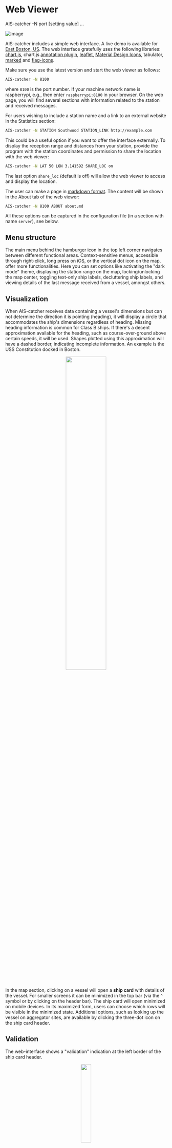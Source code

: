 # Web Viewer

<div class="command-container">
      <div class="command-syntax">
        <span class="cmd-name">AIS-catcher</span>
        <span class="cmd-flag">-N</span>
        <span class="cmd-value">port</span> 
        [<span class="cmd-setting">setting</span> <span class="cmd-value">value</span>]
        ...
    </div>
</div>


![image](https://github.com/jvde-github/AIS-catcher/assets/52420030/54eea1c6-2f72-4c23-91c4-dd289753d4cc)

AIS-catcher includes a simple web interface. A live demo is available for [East Boston, US](https://kx1t.com/ais/). The web interface gratefully uses the following libraries: [chart.js](https://www.chartjs.org/docs/latest/charts/line.html), chart.js [annotation plugin](https://www.chartjs.org/chartjs-plugin-annotation/latest/), [leaflet](https://leafletjs.com/), [Material Design Icons](https://m3.material.io/styles/icons/overview), tabulator, [marked](https://github.com/markedjs/marked) and [flag-icons](https://github.com/lipis/flag-icons). 

Make sure you use the latest version and start the web viewer as follows:
```bash
AIS-catcher -N 8100
```
where ``8100`` is the port number. If your machine network name is raspberrypi, e.g.,  then enter ``raspberrypi:8100`` in your browser.  On the web page, you will find several sections with information related to the station and received messages.

For users wishing to include a station name and a link to an external website in the Statistics section:
```bash
AIS-catcher -N STATION Southwood STATION_LINK http://example.com
```
This could be a useful option if you want to offer the interface externally. To display the reception range and distances from your station, provide the program with the station coordinates and permission to share the location with the web viewer:
```bash
AIS-catcher -N LAT 50 LON 3.141592 SHARE_LOC on
```
The last option `share_loc` (default is off) will allow the web viewer to access and display the location.

 The user can make a page in [markdown format](https://www.markdownguide.org/basic-syntax/). The content will be shown in the About tab of the web viewer:
```bash
AIS-catcher -N 8100 ABOUT about.md
```
All these options can be captured in the configuration file (in a section with name ``server``), see below. 

## Menu structure

The main menu behind the hamburger icon in the top left corner navigates between different functional areas. Context-sensitive menus, accessible through right-click, long press on iOS, or the vertical dot icon on the map, offer more functionalities. Here you can set options like activating the "dark mode" theme, displaying the station range on the map, locking/unlocking the map center, toggling text-only ship labels, decluttering ship labels, and viewing details of the last message received from a vessel, amongst others.

## Visualization

When AIS-catcher receives data containing a vessel's dimensions but can not determine the direction it is pointing (heading), it will display a circle that accommodates the ship's dimensions regardless of heading. Missing heading information is common for Class B ships. If there's a decent approximation available for the heading, such as course-over-ground above certain speeds, it will be used. Shapes plotted using this approximation will have a dashed border, indicating incomplete information. An example is the USS Constitution docked in Boston.

<p align="center">
  <img src="https://user-images.githubusercontent.com/52420030/219856857-e0965190-1468-47b6-88ad-423b77c455ff.png" width="50%"/>
</p>

In the map section, clicking on a vessel will open a  **ship card** with details of the vessel. For smaller screens it can be minimized in the top bar (via the `^` symbol or by clicking on the header bar). The ship card will open minimized on mobile devices. In its maximized form, users can choose which rows will be visible in the minimized state. Additional options, such as looking up the vessel on aggregator sites, are available by clicking the three-dot icon on the ship card header.

## Validation
The web-interface shows a "validation" indication at the left border of the ship card header.
<p align="center">
  <img src="https://user-images.githubusercontent.com/52420030/212470486-8987fa96-5324-41d8-a782-dbcbdc18aca0.png" width="25%"/>
</p>

AIS-catcher analyzes an enormous stream of bits per day for both AIS channels (2 to the power 33 to be precise). To avoid erroneous messages, the AIS system employs a 16-bit CRC and matching of other bit patterns. Unfortunately, purely statistically this cannot prevent that there will be an occasional technically correct but nonsense message. These are typically easy to recognize (e.g. looking at the signal level, and location on the map) and aggregator sites like MarineTraffic will filter these out. 

To reliably measure the reception range for the station in the web interface, AIS-catcher has implemented a "validation function" that checks the location of the vessel for consistency between messages and flags if there is an inconsistency. Practically speaking, if we receive a position from an MMSI that is relatively close to the last received position, the "validation" indicator will be green and the distance to the station will be included to determine the station range. Please note that messages within 50 NMi from the receiving station will always be included for range setting. The validation indicator will be grey if validation for the location cannot be performed and red if it is not successful. 

## Plots
The Plot section contains several visualizations to assess the performance of the receiver:

<p align="center">
  <img src="https://user-images.githubusercontent.com/52420030/219856922-33404fe8-dc54-4bc2-a1a6-84f4ce5dd72a.png" width="50%"/>
</p>
 Restarting AIS-catcher typically erases history in the graphs. To retain plot "state" and backup the information to a file use the following:

```bash
AIS-catcher -N 8100 FILE stat.bin BACKUP 10
```
This will back up the plots when the program closes and every 10 minutes in a file `stat.bin`. The minimum backup interval is 5 minutes.

## Custom plugins and styles...

To give the user the option to tweak the look-and-feel and functionality of the web viewer and/or modify for example the color scheme or regional preferences, the program provides the option to inject custom plugins (JavaScript) and CSS into the website, with a command like:
```bash
AIS-catcher -N 8100 PLUGIN plugin1.js PLUGIN plugin2.js STYLE mystyle.css
```
You can also include all plugin files from a specific directory using the command:
```bash
AIS-catcher -N 8100 PLUGIN_DIR /usr/share/aiscatcher/plugins
```
Files need to have the extension ``.pjs`` and ``.pss`` for respectively JavaScript and CSS style plugins. The repository includes a few example plugins that demonstrate how to add additional maps or cater to regional preferences. Examples of plugins can be found in [another](https://github.com/jvde-github/AIS-Catcher-PLUGINS) GitHub repository.

## Offline web viewer
There is an option to run the web viewer without relying on online libraries. This facilitates using the web interface whilst traveling without an internet connection. The steps are simple. First, go to your home directory (say `/home/jasper`) and clone the necessary offline web assets:
```bash
git clone https://github.com/jvde-github/webassets.git
```
This will create a directory `webassets` that we need to share with AIS-catcher as an alternative location for online web content  with the CDN argument followed by the location of the web assets directory:
```bash
AIS-catcher -N 8100 CDN /home/jasper/webassets
```
Offline maps can also be included in `mbtiles` format:
```bash
AIS-catcher  -N 8100 MBTILES filename
```
or as an overlay
```bash
AIS-catcher  -N 8100 MBOVERLAY filename
```

## Sending data to Prometheus for use in Grafana dashboards

You can add the option `PROME on` to the web configuration command to start rendering Prometheus-compatible statistics at `/metrics`. For example:

```bash
AIS-catcher -N 8100 PROME on
```

For more information on how to configure Prometheus and Grafana to get an initial dashboard, see [README-grafana.md](../../advanced/grafana.md).

## Summary Settings

Server Options:

<div class="input-table" markdown>
| Key | Type | Default | Description |
|---------|------|---------|-------------|
| <span class="cmd-setting">PORT</span> | integer | <span class="cmd-value">-</span> | Single port for web server |
| <span class="cmd-setting">PORT_MIN</span> | integer | <span class="cmd-value">-</span> | Minimum port in binding range |
| <span class="cmd-setting">PORT_MAX</span> | integer | <span class="cmd-value">-</span> | Maximum port in binding range |
| <span class="cmd-setting">IP_BIND</span> | string | <span class="cmd-value">-</span> | Server binding IP address |
| <span class="cmd-setting">REUSE_PORT</span> | boolean | <span class="cmd-value">false</span> | Enable port reuse |
| <span class="cmd-setting">ZLIB</span> | boolean | <span class="cmd-value">true</span> | Enable response compression |
| | | | |
| Location Settings | | | |
| <span class="cmd-setting">LAT</span> | float | <span class="cmd-value">-</span> | Station latitude |
| <span class="cmd-setting">LON</span> | float | <span class="cmd-value">-</span> | Station longitude |
| <span class="cmd-setting">SHARE_LOC</span> | boolean | <span class="cmd-value">false</span> | Share station location |
| <span class="cmd-setting">USE_GPS</span> | boolean | <span class="cmd-value">false</span> | Use GPS data |
| <span class="cmd-setting">OWN_MMSI</span> | integer | <span class="cmd-value">-</span> | Own vessel MMSI |
| | | | |
| Data Management | | | |
| <span class="cmd-setting">HISTORY</span> | integer | <span class="cmd-value">-</span> | History retention (5-43200 sec) |
| <span class="cmd-setting">CUTOFF</span> | integer | <span class="cmd-value">-</span> | Data retention threshold (0-10000) | 
| <span class="cmd-setting">BACKUP</span> | integer | <span class="cmd-value">-1</span> | Backup interval (5-2880 min) |
| <span class="cmd-setting">FILE</span> | string | <span class="cmd-value">-</span> | Statistics file path |
| <span class="cmd-setting">REALTIME</span> | boolean | <span class="cmd-value">false</span> | Enable real-time updates |
| | | | |
| Output Formats | | | |
| <span class="cmd-setting">KML</span> | boolean | <span class="cmd-value">false</span> | Enable KML output |
| <span class="cmd-setting">GEOJSON</span> | boolean | <span class="cmd-value">false</span> | Enable GeoJSON output |
| <span class="cmd-setting">PROME</span> | boolean | <span class="cmd-value">false</span> | Enable Prometheus metrics |
| <span class="cmd-setting">MESSAGE</span> | boolean | <span class="cmd-value">false</span> | Enable message saving |
| | | | |
| UI Customization | | | | 
| <span class="cmd-setting">STATION</span> | string | <span class="cmd-value">-</span> | Station display name |
| <span class="cmd-setting">STATION_LINK</span> | string | <span class="cmd-value">-</span> | Station info URL |
| <span class="cmd-setting">CDN</span> | string | <span class="cmd-value">-</span> | Local CDN resources path |
| <span class="cmd-setting">MBTILES</span> | string | <span class="cmd-value">-</span> | Offline map in mbtiles format |
| <span class="cmd-setting">MBOVERLAY</span> | string | <span class="cmd-value">-</span> | Offline overlay in mbtiles format |
| <span class="cmd-setting">PLUGIN</span> | string | <span class="cmd-value">-</span> | JavaScript plugin path |
| <span class="cmd-setting">STYLE</span> | string | <span class="cmd-value">-</span> | CSS style path |
| <span class="cmd-setting">PLUGIN_DIR</span> | string | <span class="cmd-value">-</span> | Plugins directory |
| <span class="cmd-setting">ABOUT</span> | string | <span class="cmd-value">-</span> | About page path |
</div>